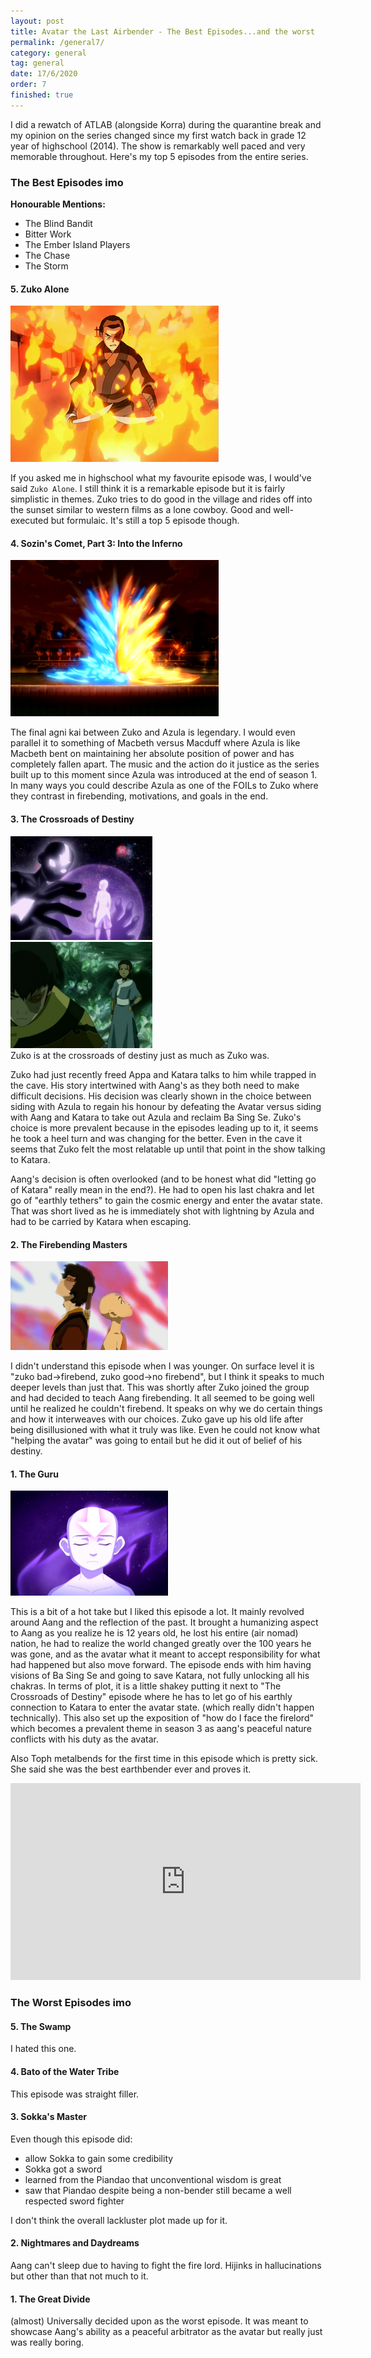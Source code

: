 ```yaml
---
layout: post
title: Avatar the Last Airbender - The Best Episodes...and the worst
permalink: /general7/
category: general
tag: general
date: 17/6/2020
order: 7
finished: true
---
```


I did a rewatch of ATLAB (alongside Korra) during the quarantine break and my opinion on the series changed since my first watch back in grade 12 year of highschool (2014). The show is remarkably well paced and very memorable throughout. Here's my top 5 episodes from the entire series.

### The Best Episodes imo

**Honourable Mentions:**
- The Blind Bandit
- Bitter Work
- The Ember Island Players
- The Chase
- The Storm

#### 5. Zuko Alone

<img src="/blog/general/7/5.png" />

If you asked me in highschool what my favourite episode was, I would've said `Zuko Alone`. I still think it is a remarkable episode but it is fairly simplistic in themes. Zuko tries to do good in the village and rides off into the sunset similar to western films as a lone cowboy. Good and well-executed but formulaic. It's still a top 5 episode though.

#### 4. Sozin's Comet, Part 3: Into the Inferno

<img src="/blog/general/7/4.png" />

The final agni kai between Zuko and Azula is legendary. I would even parallel it to something of Macbeth versus Macduff where Azula is like Macbeth bent on maintaining her absolute position of power and has completely fallen apart. The music and the action do it justice as the series built up to this moment since Azula was introduced at the end of season 1. In many ways you could describe Azula as one of the FOILs to Zuko where they contrast in firebending, motivations, and goals in the end.

#### 3. The Crossroads of Destiny
<div class="floating-box">
  <img src="/blog/general/7/3.jpg" width="45%"/>
</div>
<div class="floating-box">
  <img src="/blog/general/7/3-1.jpg" width="45%" />
</div>
Zuko is at the crossroads of destiny just as much as Zuko was.

Zuko had just recently freed Appa and Katara talks to him while trapped in the cave. His story intertwined with Aang's as they both need to make difficult decisions. His decision was clearly shown in the choice between siding with Azula to regain his honour by defeating the Avatar versus siding with Aang and Katara to take out Azula and reclaim Ba Sing Se. Zuko's choice is more prevalent because in the episodes leading up to it, it seems he took a heel turn and was changing for the better. Even in the cave it seems that Zuko felt the most relatable up until that point in the show talking to Katara.

Aang's decision is often overlooked (and to be honest what did "letting go of Katara" really mean in the end?). He had to open his last chakra and let go of "earthly tethers" to gain the cosmic energy and enter the avatar state. That was short lived as he is immediately shot with lightning by Azula and had to be carried by Katara when escaping.

#### 2. The Firebending Masters

<img src="/blog/general/7/2.png" width="50%" />

I didn't understand this episode when I was younger. On surface level it is "zuko bad->firebend, zuko good->no firebend", but I think it speaks to much deeper levels than just that. This was shortly after Zuko joined the group and had decided to teach Aang firebending. It all seemed to be going well until he realized he couldn't firebend. It speaks on why we do certain things and how it interweaves with our choices. Zuko gave up his old life after being disillusioned with what it truly was like. Even he could not know what "helping the avatar" was going to entail but he did it out of belief of his destiny.

#### 1. The Guru

<img src="/blog/general/7/1.jpg" width="50%" />

This is a bit of a hot take but I liked this episode a lot. It mainly revolved around Aang and the reflection of the past. It brought a humanizing aspect to Aang as you realize he is 12 years old, he lost his entire (air nomad) nation, he had to realize the world changed greatly over the 100 years he was gone, and as the avatar what it meant to accept responsibility for what had happened but also move forward. The episode ends with him having visions of Ba Sing Se and going to save Katara, not fully unlocking all his chakras. In terms of plot, it is a little shakey putting it next to "The Crossroads of Destiny" episode where he has to let go of his earthly connection to Katara to enter the avatar state. (which really didn't happen technically). This also set up the exposition of "how do I face the firelord" which becomes a prevalent theme in season 3 as aang's peaceful nature conflicts with his duty as the avatar.

Also Toph metalbends for the first time in this episode which is pretty sick. She said she was the best earthbender ever and proves it.

<iframe width="560" height="315" src="https://www.youtube.com/embed/cH-HT9WCtiQ" frameborder="0" allow="accelerometer; autoplay; encrypted-media; gyroscope; picture-in-picture" allowfullscreen></iframe>


### The Worst Episodes imo

#### 5. The Swamp

I hated this one.

#### 4. Bato of the Water Tribe

This episode was straight filler.

#### 3. Sokka's Master

Even though this episode did:
- allow Sokka to gain some credibility
- Sokka got a sword
- learned from the Piandao that unconventional wisdom is great
- saw that Piandao despite being a non-bender still became a well respected sword fighter

I don't think the overall lackluster plot made up for it.

#### 2. Nightmares and Daydreams

Aang can't sleep due to having to fight the fire lord. Hijinks in hallucinations but other than that not much to it.

#### 1. The Great Divide

(almost) Universally decided upon as the worst episode. It was meant to showcase Aang's ability as a peaceful arbitrator as the avatar but really just was really boring.

